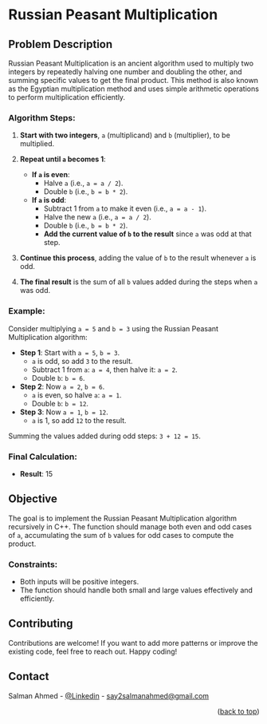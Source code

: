 # Russian Peasant Multiplication

## Problem Description

Russian Peasant Multiplication is an ancient algorithm used to multiply two integers by repeatedly halving one number and doubling the other, and summing specific values to get the final product. This method is also known as the Egyptian multiplication method and uses simple arithmetic operations to perform multiplication efficiently.

### Algorithm Steps:

1. **Start with two integers**, `a` (multiplicand) and `b` (multiplier), to be multiplied.

2. **Repeat until `a` becomes 1**:
   - **If `a` is even**:
     - Halve `a` (i.e., `a = a / 2`).
     - Double `b` (i.e., `b = b * 2`).
   - **If `a` is odd**:
     - Subtract 1 from `a` to make it even (i.e., `a = a - 1`).
     - Halve the new `a` (i.e., `a = a / 2`).
     - Double `b` (i.e., `b = b * 2`).
     - **Add the current value of `b` to the result** since `a` was odd at that step.

3. **Continue this process**, adding the value of `b` to the result whenever `a` is odd.

4. **The final result** is the sum of all `b` values added during the steps when `a` was odd.

### Example:

Consider multiplying `a = 5` and `b = 3` using the Russian Peasant Multiplication algorithm:

- **Step 1**: Start with `a = 5`, `b = 3`.
  - `a` is odd, so add `3` to the result.
  - Subtract 1 from `a`: `a = 4`, then halve it: `a = 2`.
  - Double `b`: `b = 6`.
- **Step 2**: Now `a = 2`, `b = 6`.
  - `a` is even, so halve `a`: `a = 1`.
  - Double `b`: `b = 12`.
- **Step 3**: Now `a = 1`, `b = 12`.
  - `a` is 1, so add `12` to the result.

Summing the values added during odd steps: `3 + 12 = 15`.

### Final Calculation:
- **Result**: 15

## Objective

The goal is to implement the Russian Peasant Multiplication algorithm recursively in C++. The function should manage both even and odd cases of `a`, accumulating the sum of `b` values for odd cases to compute the product.

### Constraints:
- Both inputs will be positive integers.
- The function should handle both small and large values effectively and efficiently.



<!-- CONTRIBUTING -->
## Contributing
Contributions are welcome! If you want to add more patterns or improve the existing code, feel free to reach out. Happy coding!


<!-- CONTACT  -->
## Contact

Salman Ahmed - [@Linkedin](https://www.linkedin.com/in/meet-salman/) - say2salmanahmed@gmail.com

<p align="right">(<a href="#readme-top">back to top</a>)</p>   
